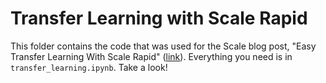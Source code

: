 # Transfer Learning with Scale Rapid

This folder contains the code that was used for the Scale blog post,
"Easy Transfer Learning With Scale Rapid" ([link](https://scale.com/blog/transfer-learning-rapid)).
Everything you need is in `transfer_learning.ipynb`. Take a look!
